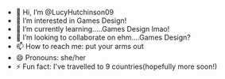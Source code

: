 - 👋 Hi, I’m @LucyHutchinson09
- 👀 I’m interested in Games Design!
- 🌱 I’m currently learning.....Games Design lmao!
- 💞️ I’m looking to collaborate on ehm....Games Design?
- 📫 How to reach me: put your arms out
- 😄 Pronouns: she/her
- ⚡ Fun fact: I've travelled to 9 countries(hopefully more soon!)

<!---
LucyHutchinson09/LucyHutchinson09 is a ✨ special ✨ repository because its `README.md` (this file) appears on your GitHub profile.
You can click the Preview link to take a look at your changes.
--->
